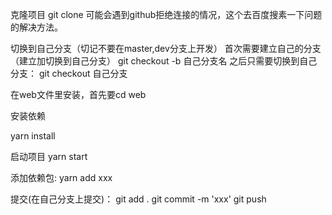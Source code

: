 克隆项目
git clone
可能会遇到github拒绝连接的情况，这个去百度搜素一下问题的解决方法。

切换到自己分支（切记不要在master,dev分支上开发）
    首次需要建立自己的分支（建立加切换到自己分支）
    git checkout -b 自己分支名
    之后只需要切换到自己分支：
    git checkout 自己分支


在web文件里安装，首先要cd web

安装依赖

yarn install


启动项目
yarn start


添加依赖包:
yarn add xxx


提交(在自己分支上提交)：
git add .
git commit -m 'xxx'
git push 